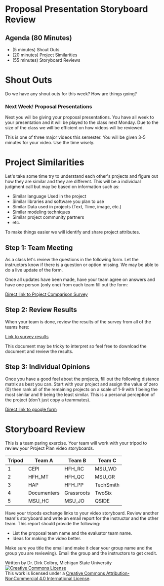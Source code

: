 # Proposal Presentation Storyboard Review

## Agenda (80 Minutes)

- (5 minutes) Shout Outs
- (20 minutes) Project Similarities
- (55 minutes) Storyboard Reviews

# Shout Outs

Do we have any shout outs for this week?  How are things going?


### Next Week! Proposal Presentations

Next you will be giving your proposal presentations.  You have all week to your presentation and it will be played to the class next Monday.  Due to the size of the class we will be efficient on how videos will be reviewed.

This is one of three major videos this semester.  You will be given 3-5 minutes for your video. Use the time wisely.


# Project Similarities

Let's take some time try to understand each other's projects and figure out how they are similar and they are different. This will be a individual judgment call but may be based on information such as:

- Similar language Used in the project
- Similar libraries and software you plan to use
- Similar Data used in projects (Text, Time, image, etc.)
- Similar modeling techniques
- Similar project community partners
- etc. 

To make things easier we will identify and share project attributes.  

## Step 1: Team Meeting
As a class let's review the questions in the following form.   Let the instructors know if there is a question or option missing.  We may be able to do a live update of the form. 

Once all updates have been made, have your team agree on answers and have one person (only one) from each team fill out the form:

[Direct link to Project Comparison Survey](https://docs.google.com/forms/d/e/1FAIpQLSehQfNpLIajyn4IaNI0ITYxpn-i5pnlHbQtL5g9iBcw6lO0UQ/viewform?usp=preview)



## Step 2: Review Results
When your team is done, review the results of the survey from all of the teams here:

[Link to survey results](https://docs.google.com/spreadsheets/d/1VxcEWwBxyU4bXOWiU-ScyaCSAjjd6hjfj0z9S6NKt08/edit?usp=sharing)

This document may be tricky to interpret so feel free to download the document and review the results.


## Step 3: Individual Opinions
Once you have a good feel about the projects, fill out the following distance matrix as best you can.  Start with your project and assign the value of zero (0) then rank all of the remaining projects on a scale of 1-9 with 1 being the most similar and 9 being the least similar.  This is a personal perception of the project (don't just copy a teammates).  

[Direct link to google form](https://docs.google.com/forms/d/18W3FIoOTZOwfXGB1ZdZUISbaLpZqZiSMd9ks6aAR5s0/viewform)
    

# Storyboard Review

This is a team paring exercise.  Your team will work with your tripod to review your Project Plan video storyboards.   

| Tripod | Team A | Team B | Team C |
|--------|--------|--------|--------|
| 1 | CEPI | HFH_RC | MSU_WD |
| 2 | HFH_MT | HFH_QC | MSU_GR |
| 3 | HAP    | HFH_PP | TechSmith |
| 4 | Documenters | Grassroots | TwoSix | 
| 5 | MSU_HC | MSU_JO | QSIDE |

Have your tripods exchange links to your video storyboard.  Review another team's storyboard and write an email report for the instructor and the other team. This report should provide the following:

- List the proposal team name and the evaluator team name.
- Ideas for making the video better.

Make sure you title the email and make it clear your group name and the group you are reviewing).  Email the group and the instructors to get credit. 

Written by Dr. Dirk Colbry, Michigan State University
<a rel="license" href="http://creativecommons.org/licenses/by-nc/4.0/"><img alt="Creative Commons License" style="border-width:0" src="https://i.creativecommons.org/l/by-nc/4.0/88x31.png" /></a><br />This work is licensed under a <a rel="license" href="http://creativecommons.org/licenses/by-nc/4.0/">Creative Commons Attribution-NonCommercial 4.0 International License</a>.
